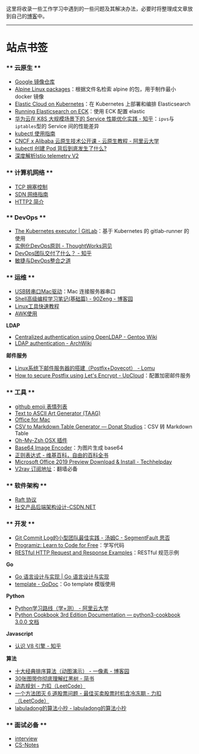 这里将收录一些工作学习中遇到的一些问题及其解决办法，必要时将整理成文章放到自己的[博客](https://mydream.ink/posts/)中。

---

# 站点书签

<!-- tabs:start -->

### ** 云原生 **

- [Google 镜像仓库](https://console.cloud.google.com/gcr/images/google-containers/GLOBAL)
- [Alpine Linux packages](https://pkgs.alpinelinux.org/contents)：根据文件名检索 alpine 的包，用于制作最小 docker 镜像
- [Elastic Cloud on Kubernetes](https://www.elastic.co/cn/elastic-cloud-kubernetes)：在 Kubernetes 上部署和编排 Elasticsearch
- [Running Elasticsearch on ECK](https://www.elastic.co/guide/en/cloud-on-k8s/current/k8s-elasticsearch-specification.html)：使用 ECK 配置 elastic
- [华为云在 K8S 大规模场景下的 Service 性能优化实践 - 知乎](https://zhuanlan.zhihu.com/p/37230013)：`ipvs`与`iptables`型的 Service 间的性能差异
- [kubectl 使用指南](https://kubectl.docs.kubernetes.io/)
- [CNCF x Alibaba 云原生技术公开课 - 云原生教程 - 阿里云大学](https://edu.aliyun.com/roadmap/cloudnative)
- [kubectl 创建 Pod 背后到底发生了什么?](https://fuckcloudnative.io/posts/what-happens-when-k8s/)
- [深度解析Istio telemetry V2](https://zhuanlan.zhihu.com/p/136112888)

### ** 计算机网络 **

- [TCP 拥塞控制](https://zhuanlan.zhihu.com/p/37379780)
- [SDN 网络指南](https://www.bookstack.cn/read/sdn-handbook/SUMMARY.md)
- [HTTP2 简介](https://developers.google.com/web/fundamentals/performance/http2/?hl=zh-cn)

### ** DevOps **

- [The Kubernetes executor | GitLab](https://docs.gitlab.com/runner/executors/kubernetes.html)：基于 Kubernetes 的 gitlab-runner 的使用
- [实例化DevOps原则 - ThoughtWorks洞见](https://insights.thoughtworks.cn/instantiate-the-principles-of-devops/)
- [DevOps团队交付了什么？ - 知乎](https://zhuanlan.zhihu.com/p/28716423)
- [敏捷与DevOps整合之道](https://www.tapd.cn/forum/view/52101)

### ** 运维 **

- [USB转串口Mac驱动](http://www.prolific.com.tw/US/ShowProduct.aspx?p_id=229&pcid=41)：Mac 连接服务器串口
- [Shell高级编程学习笔记(基础篇) - 90Zeng - 博客园](https://www.cnblogs.com/90zeng/p/shellNotes.html)
- [Linux工具快速教程](https://linuxtools-rst.readthedocs.io/zh_CN/latest/index.html)
- [AWK使用](https://book.saubcy.com/AwkInAction/)

**LDAP**

- [Centralized authentication using OpenLDAP - Gentoo Wiki](https://wiki.gentoo.org/wiki/Centralized_authentication_using_OpenLDAP)
- [LDAP authentication - ArchWiki](https://wiki.archlinux.org/index.php/LDAP_authentication)

**邮件服务**

- [Linux系统下邮件服务器的搭建（Postfix+Dovecot） - Lomu](http://lomu.me/post/linux-email-server)
- [How to secure Postfix using Let's Encrypt - UpCloud](https://upcloud.com/community/tutorials/secure-postfix-using-lets-encrypt/)：配置加密邮件服务

### ** 工具 **

- [github emoji 表情列表](https://gist.github.com/rxaviers/7360908)
- [Text to ASCII Art Generator (TAAG)](http://patorjk.com/software/taag/#p=display&f=Graffiti&t=Type%20Something%20)
- [Office for Mac](https://docs.microsoft.com/en-us/officeupdates/update-history-office-for-mac)
- [CSV to Markdown Table Generator — Donat Studios](https://donatstudios.com/CsvToMarkdownTable)：CSV 转 Markdown Table
- [Oh-My-Zsh OSX 插件](https://github.com/ohmyzsh/ohmyzsh/tree/master/plugins/osx)
- [Base64 Image Encoder](https://www.base64-image.de/)：为图片生成 base64
- [正则表达式 - 维基百科，自由的百科全书](https://zh.wikipedia.org/wiki/%E6%AD%A3%E5%88%99%E8%A1%A8%E8%BE%BE%E5%BC%8F#PCRE%E8%A1%A8%E8%BE%BE%E5%BC%8F%E5%85%A8%E9%9B%86)
- [Microsoft Office 2019 Preview Download & Install - Techhelpday](https://techhelpday.com/microsoft-office-2019/)
- [V2ray 订阅地址](https://www.butnono.com/latest-2020-freevpn-v2ray-ss-ssr-address.html)：翻墙必备

### ** 软件架构 **

- [Raft 协议](http://thesecretlivesofdata.com/raft/)
- [社交产品后端架构设计-CSDN.NET](https://www.csdn.net/article/2015-08-10/2825423)

### ** 开发 **

- [Git Commit Log的小型团队最佳实践 - 汤姆C - SegmentFault 思否](https://segmentfault.com/a/1190000015434246)
- [Programiz: Learn to Code for Free](https://www.programiz.com/)：学写代码
- [RESTful HTTP Request and Response Examples](https://docs.tibco.com/pub/tpm-rest/1.0.0/doc/html/GUID-BAA2DC07-D7DC-49BD-80A5-B4998B56B9BF.html)：RESTful 规范示例

**Go**

- [Go 语言设计与实现 | Go 语言设计与实现](https://draveness.me/golang/)
- [template - GoDoc](https://pkg.go.dev/text/template)：Go template 模版使用

**Python**

- [Python学习路线（学+测） - 阿里云大学](https://edu.aliyun.com/roadmap/python)
- [Python Cookbook 3rd Edition Documentation — python3-cookbook 3.0.0 文档](https://python3-cookbook.readthedocs.io/zh_CN/latest/index.html)

**Javascript**

- [认识 V8 引擎 - 知乎](https://zhuanlan.zhihu.com/p/27628685)

**算法**

- [十大经典排序算法（动图演示） - 一像素 - 博客园](https://www.cnblogs.com/onepixel/p/7674659.html)
- [30张图带你彻底理解红黑树 - 简书](https://www.jianshu.com/p/e136ec79235c)
- [动态规划 - 力扣（LeetCode）](https://leetcode-cn.com/tag/dynamic-programming/)
- [一个方法团灭 6 道股票问题 - 最佳买卖股票时机含冷冻期 - 力扣（LeetCode）](https://leetcode-cn.com/problems/best-time-to-buy-and-sell-stock-with-cooldown/solution/yi-ge-fang-fa-tuan-mie-6-dao-gu-piao-wen-ti-by-lab/)
- [labuladong的算法小抄 - labuladong的算法小抄](https://labuladong.gitbook.io/algo/)

### ** 面试必备 **

- [interview](https://interview.huihut.com)
- [CS-Notes](https://cyc2018.github.io/CS-Notes)

<!-- tabs:end -->
